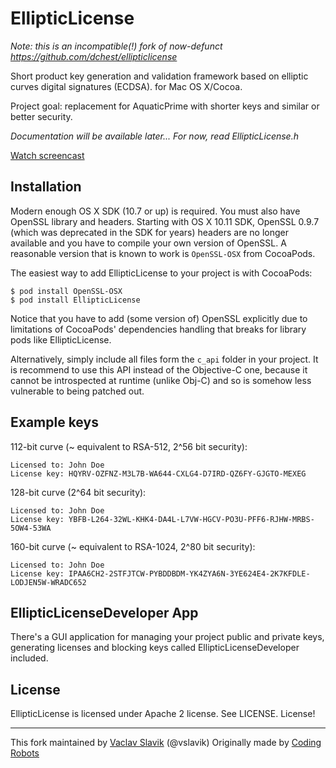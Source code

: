EllipticLicense
===============

*Note: this is an incompatible(!) fork of now-defunct https://github.com/dchest/ellipticlicense*


Short product key generation and validation framework based on elliptic curves digital signatures (ECDSA).
 for Mac OS X/Cocoa.

Project goal: replacement for AquaticPrime with shorter keys and similar or better security.

*Documentation will be available later... For now, read EllipticLicense.h*

[Watch screencast](http://www.youtube.com/watch?v=lcT8YcbUpg0)


## Installation

Modern enough OS X SDK (10.7 or up) is required. You must also have OpenSSL library and headers. Starting with OS X 10.11 SDK, OpenSSL 0.9.7 (which was deprecated in the SDK for years) headers are no longer available and you have to compile your own version of OpenSSL. A reasonable version that is known to work is `OpenSSL-OSX` from CocoaPods.

The easiest way to add EllipticLicense to your project is with CocoaPods:

    $ pod install OpenSSL-OSX
    $ pod install EllipticLicense

Notice that you have to add (some version of) OpenSSL explicitly due to limitations of CocoaPods' dependencies handling that breaks for library pods like EllipticLicense.

Alternatively, simply include all files form the `c_api` folder in your project. It is recommend to use this API instead of the Objective-C one, because it cannot be introspected at runtime (unlike Obj-C) and so is somehow less vulnerable to being patched out.


## Example keys

112-bit curve (~ equivalent to RSA-512, 2^56 bit security):

	Licensed to: John Doe
	License key: HQYRV-OZFNZ-M3L7B-WA644-CXLG4-D7IRD-QZ6FY-GJGTO-MEXEG

128-bit curve (2^64 bit security):

	Licensed to: John Doe
	License key: YBFB-L264-32WL-KHK4-DA4L-L7VW-HGCV-PO3U-PFF6-RJHW-MRBS-5OW4-53WA
		
160-bit curve (~ equivalent to RSA-1024, 2^80 bit security):

	Licensed to: John Doe
	License key: IPAA6CH2-2STFJTCW-PYBDDBDM-YK4ZYA6N-3YE624E4-2K7KFDLE-LODJEN5W-WRADC652

## EllipticLicenseDeveloper App


There's a GUI application for managing your project public and private keys, generating licenses and blocking keys called EllipticLicenseDeveloper included.



License
--------

EllipticLicense is licensed under Apache 2 license. See LICENSE. License!


* * *

This fork maintained by [Vaclav Slavik](mailto:vslavik@fastmail.fm) (@vslavik)
Originally made by [Coding Robots](http://www.codingrobots.com)
